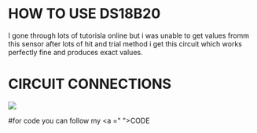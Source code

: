# HOW TO USE DS18B20

I gone through lots of  tutorisla online but i was unable to get values fromm this sensor after lots of hit and trial method i get this circuit which works perfectly fine and produces exact values.

# CIRCUIT CONNECTIONS
 <img src ="https://github.com/Mrdynamic-soni/IOT/blob/main/DS18B20/DS18S20hookup.png">
 
 #for code you can follow my <a =" ">CODE</a>
